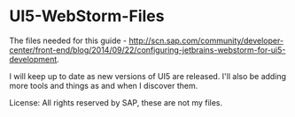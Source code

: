 # UI5-WebStorm-Files
The files needed for this guide - http://scn.sap.com/community/developer-center/front-end/blog/2014/09/22/configuring-jetbrains-webstorm-for-ui5-development.

I will keep up to date as new versions of UI5 are released. I'll also be adding more tools and things as and when I discover them.

License: All rights reserved by SAP, these are not my files.
